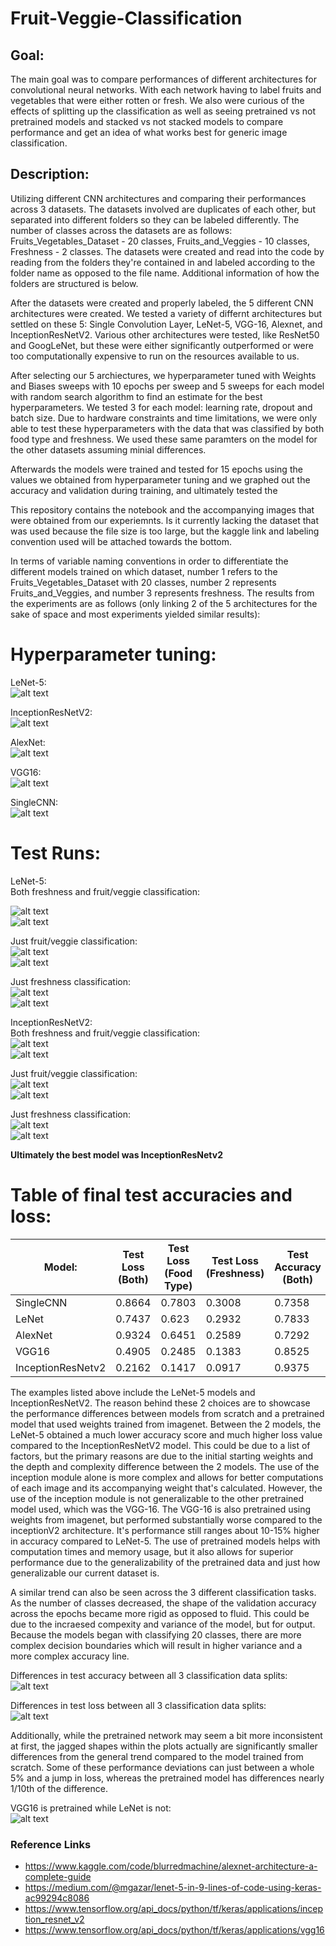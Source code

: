 # Fruit-Veggie-Classification

## Goal:

The main goal was to compare performances of different architectures for convolutional neural networks. With each network having to label fruits and vegetables that were either rotten or fresh. We also were curious of the effects of splitting up the classification as well as seeing pretrained vs not pretrained models and stacked vs not stacked models to compare performance and get an idea of what works best for generic image classification.

## Description:
Utilizing different CNN architectures and comparing their performances across 3 datasets. The datasets involved are duplicates of each other, but separated into different folders so they can be labeled differently. 
The number of classes across the datasets are as follows: Fruits_Vegetables_Dataset - 20 classes, Fruits_and_Veggies - 10 classes, Freshness - 2 classes.
The datasets were created and read into the code by reading from the folders they're contained in and labeled according to the folder name as opposed to the file name. Additional information of how the folders are structured is below.

After the datasets were created and properly labeled, the 5 different CNN architectures were created. We tested a variety of differnt architectures but settled on these 5: Single Convolution Layer, LeNet-5, VGG-16, Alexnet, and InceptionResNetV2. Various other architectures were tested, like ResNet50 and GoogLeNet, but these were either significantly outperformed or were too computationally expensive to run on the resources available to us.

After selecting our 5 archiectures, we hyperparameter tuned with Weights and Biases sweeps with 10 epochs per sweep and 5 sweeps for each model with random search algorithm to find an estimate for the best hyperparameters. We tested 3 for each model: learning rate, dropout and batch size. Due to hardware constraints and time limitations, we were only able to test these hyperparameters with the data that was classified by both food type and freshness. We used these same paramters on the model for the other datasets assuming minial differences.

Afterwards the models were trained and tested for 15 epochs using the values we obtained from hyperparameter tuning and we graphed out the accuracy and validation during training, and ultimately tested the 

This repository contains the notebook and the accompanying images that were obtained from our experiemnts. Is it currently lacking the dataset that was used because the file size is too large, but the kaggle link and labeling convention used will be attached towards the bottom.

In terms of variable naming conventions in order to differentiate the different models trained on which dataset, number 1 refers to the Fruits_Vegetables_Dataset with 20 classes, number 2 represents Fruits_and_Veggies, and number 3 represents freshness. The results from the experiments are as follows (only linking 2 of the 5 architectures for the sake of space and most experiments yielded similar results):

# Hyperparameter tuning:

LeNet-5:<br>
![alt text](https://github.com/etruong249/Fruit-Veggie-Classification/blob/main/ReadMe_images/lenet_tune.png)<br>

InceptionResNetV2:<br>
![alt text](https://github.com/etruong249/Fruit-Veggie-Classification/blob/main/ReadMe_images/Inceptionv2_tune.png)<br>

AlexNet:<br>
![alt text](https://github.com/etruong249/Fruit-Veggie-Classification/blob/main/ReadMe_images/alexnet_tune.png)<br>

VGG16:<br>
![alt text](https://github.com/etruong249/Fruit-Veggie-Classification/blob/main/ReadMe_images/vgg16_tune.png)<br>

SingleCNN:<br>
![alt text](https://github.com/etruong249/Fruit-Veggie-Classification/blob/main/ReadMe_images/singleCNN_tune.png)<br>


# Test Runs:
LeNet-5:<br>
Both freshness and fruit/veggie classification:<br>

![alt text](https://github.com/etruong249/Fruit-Veggie-Classification/blob/main/ReadMe_images/LeNet1-acc.png)<br>
![alt text](https://github.com/etruong249/Fruit-Veggie-Classification/blob/main/ReadMe_images/LeNet1-loss.png)<br>

Just fruit/veggie classification:<br>
![alt text](https://github.com/etruong249/Fruit-Veggie-Classification/blob/main/ReadMe_images/LeNet2-acc.png)<br>
![alt text](https://github.com/etruong249/Fruit-Veggie-Classification/blob/main/ReadMe_images/LeNet2-loss.png)<br>

Just freshness classification:<br>
![alt text](https://github.com/etruong249/Fruit-Veggie-Classification/blob/main/ReadMe_images/LeNet3-acc.png)<br>
![alt text](https://github.com/etruong249/Fruit-Veggie-Classification/blob/main/ReadMe_images/LeNet3-loss.png)<br>

InceptionResNetV2:<br>
Both freshness and fruit/veggie classification:<br>
![alt text](https://github.com/etruong249/Fruit-Veggie-Classification/blob/main/ReadMe_images/ResV2-1-acc.png)<br>
![alt text](https://github.com/etruong249/Fruit-Veggie-Classification/blob/main/ReadMe_images/ResV2-1-loss.png)<br>

Just fruit/veggie classification:<br>
![alt text](https://github.com/etruong249/Fruit-Veggie-Classification/blob/main/ReadMe_images/ResV2-2-acc.png)<br>
![alt text](https://github.com/etruong249/Fruit-Veggie-Classification/blob/main/ReadMe_images/ResV2-2-loss.png)<br>

Just freshness classification:<br>
![alt text](https://github.com/etruong249/Fruit-Veggie-Classification/blob/main/ReadMe_images/ResV2-3-acc.png)<br>
![alt text](https://github.com/etruong249/Fruit-Veggie-Classification/blob/main/ReadMe_images/ResV2-3-loss.png)<br>


**Ultimately the best model was InceptionResNetv2**

# Table of final test accuracies and loss:

| Model:            | Test Loss (Both) | Test Loss (Food Type) | Test Loss (Freshness) | Test Accuracy (Both) | Test Accuracy (Food Type) | Test Accuracy (Freshness) |
| ----------------- | ---------------- | --------------------- | --------------------- | -------------------- | ------------------------- | ------------------------- |
| SingleCNN         | 0.8664           | 0.7803                | 0.3008                | 0.7358               | 0.7533                    | 0.8758                    |
| LeNet             | 0.7437           | 0.623                 | 0.2932                | 0.7833               | 0.7883                    | 0.8833                    |
| AlexNet           | 0.9324           | 0.6451                | 0.2589                | 0.7292               | 0.7717                    | 0.8975                    |
| VGG16             | 0.4905           | 0.2485                | 0.1383                | 0.8525               | 0.9317                    | 0.9467                    |
| InceptionResNetv2 | 0.2162           | 0.1417                | 0.0917                | 0.9375               | 0.9608                    | 0.97                      |


The examples listed above include the LeNet-5 models and InceptionResNetV2. The reason behind these 2 choices are to showcase the performance differences between models from scratch and a pretrained model that used weights trained from imagenet. Between the 2 models, the LeNet-5 obtained a much lower accuracy score and much higher loss value compared to the InceptionResNetV2 model. This could be due to a list of factors, but the primary reasons are due to the initial starting weights and the depth and complexity difference between the 2 models. The use of the inception module alone is more complex and allows for better computations of each image and its accompanying weight that's calculated. 
However, the use of the inception module is not generalizable to the other pretrained model used, which was the VGG-16. The VGG-16 is also pretrained using weights from imagenet, but performed substantially worse compared to the inceptionV2 architecture. It's performance still ranges about 10-15% higher in accuracy compared to LeNet-5. The use of pretrained models helps with computation times and memory usage, but it also allows for superior performance due to the generalizability of the pretrained data and just how generalizable our current dataset is.

A similar trend can also be seen across the 3 different classification tasks. As the number of classes decreased, the shape of the validation accuracy across the epochs became more rigid as opposed to fluid. This could be due to the incraesed compexity and variance of the model, but for output. Because the models began with classifying 20 classes, there are more complex decision boundaries which will result in higher variance and a more complex accuracy line. 

Differences in test accuracy between all 3 classification data splits:<br>
![alt text](https://github.com/etruong249/Fruit-Veggie-Classification/blob/main/ReadMe_images/Accuracy_Between_Tasks.png)<br>

Differences in test loss between all 3 classification data splits:<br>
![alt text](https://github.com/etruong249/Fruit-Veggie-Classification/blob/main/ReadMe_images/Loss_Between_Tasks.png)<br>

Additionally, while the pretrained network may seem a bit more inconsistent at first, the jagged shapes within the plots actually are significantly smaller differences from the general trend compared to the model trained from scratch. Some of these performance deviations can just between a whole 5% and a jump in loss, whereas the pretrained model has differences nearly 1/10th of the difference.

VGG16 is pretrained while LeNet is not:<br>
![alt text](https://github.com/etruong249/Fruit-Veggie-Classification/blob/main/ReadMe_images/LeNet_and_VGG16.png)<br>


### Reference Links
- https://www.kaggle.com/code/blurredmachine/alexnet-architecture-a-complete-guide
- https://medium.com/@mgazar/lenet-5-in-9-lines-of-code-using-keras-ac99294c8086
- https://www.tensorflow.org/api_docs/python/tf/keras/applications/inception_resnet_v2
- https://www.tensorflow.org/api_docs/python/tf/keras/applications/vgg16


